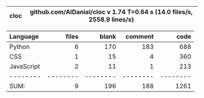 cloc|github.com/AlDanial/cloc v 1.74  T=0.64 s (14.0 files/s, 2558.9 lines/s)
--- | ---

Language|files|blank|comment|code
:-------|-------:|-------:|-------:|-------:
Python|6|170|183|688
CSS|1|15|4|360
JavaScript|2|11|1|213
--------|--------|--------|--------|--------
SUM:|9|196|188|1261
